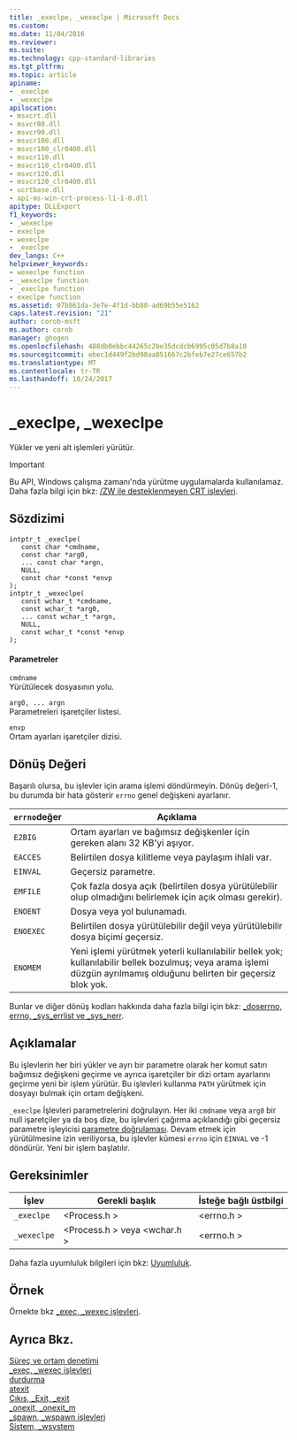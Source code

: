 ```yaml
---
title: _execlpe, _wexeclpe | Microsoft Docs
ms.custom: 
ms.date: 11/04/2016
ms.reviewer: 
ms.suite: 
ms.technology: cpp-standard-libraries
ms.tgt_pltfrm: 
ms.topic: article
apiname:
- _execlpe
- _wexeclpe
apilocation:
- msvcrt.dll
- msvcr80.dll
- msvcr90.dll
- msvcr100.dll
- msvcr100_clr0400.dll
- msvcr110.dll
- msvcr110_clr0400.dll
- msvcr120.dll
- msvcr120_clr0400.dll
- ucrtbase.dll
- api-ms-win-crt-process-l1-1-0.dll
apitype: DLLExport
f1_keywords:
- _wexeclpe
- execlpe
- wexeclpe
- _execlpe
dev_langs: C++
helpviewer_keywords:
- wexeclpe function
- _wexeclpe function
- _execlpe function
- execlpe function
ms.assetid: 07b861da-3e7e-4f1d-bb80-ad69b55e5162
caps.latest.revision: "21"
author: corob-msft
ms.author: corob
manager: ghogen
ms.openlocfilehash: 488db0ebbc44265c2be35dcdcb6995c05d7b8a10
ms.sourcegitcommit: ebec1d449f2bd98aa851667c2bfeb7e27ce657b2
ms.translationtype: MT
ms.contentlocale: tr-TR
ms.lasthandoff: 10/24/2017
---
```

# <a name="execlpe-wexeclpe"></a>_execlpe, _wexeclpe
Yükler ve yeni alt işlemleri yürütür.  
  
> [!IMPORTANT]
>  Bu API, Windows çalışma zamanı'nda yürütme uygulamalarda kullanılamaz. Daha fazla bilgi için bkz: [/ZW ile desteklenmeyen CRT işlevleri](http://msdn.microsoft.com/library/windows/apps/jj606124.aspx).  
  
## <a name="syntax"></a>Sözdizimi  
  
```  
intptr_t _execlpe(   
   const char *cmdname,  
   const char *arg0,  
   ... const char *argn,  
   NULL,  
   const char *const *envp   
);  
intptr_t _wexeclpe(   
   const wchar_t *cmdname,  
   const wchar_t *arg0,  
   ... const wchar_t *argn,  
   NULL,  
   const wchar_t *const *envp   
);  
```  
  
#### <a name="parameters"></a>Parametreler  
 `cmdname`  
 Yürütülecek dosyasının yolu.  
  
 `arg0, ... argn`  
 Parametreleri işaretçiler listesi.  
  
 `envp`  
 Ortam ayarları işaretçiler dizisi.  
  
## <a name="return-value"></a>Dönüş Değeri  
 Başarılı olursa, bu işlevler için arama işlemi döndürmeyin. Dönüş değeri-1, bu durumda bir hata gösterir `errno` genel değişkeni ayarlanır.  
  
|`errno`değer|Açıklama|  
|-------------------|-----------------|  
|`E2BIG`|Ortam ayarları ve bağımsız değişkenler için gereken alanı 32 KB'yi aşıyor.|  
|`EACCES`|Belirtilen dosya kilitleme veya paylaşım ihlali var.|  
|`EINVAL`|Geçersiz parametre.|  
|`EMFILE`|Çok fazla dosya açık (belirtilen dosya yürütülebilir olup olmadığını belirlemek için açık olması gerekir).|  
|`ENOENT`|Dosya veya yol bulunamadı.|  
|`ENOEXEC`|Belirtilen dosya yürütülebilir değil veya yürütülebilir dosya biçimi geçersiz.|  
|`ENOMEM`|Yeni işlemi yürütmek yeterli kullanılabilir bellek yok; kullanılabilir bellek bozulmuş; veya arama işlemi düzgün ayrılmamış olduğunu belirten bir geçersiz blok yok.|  
  
 Bunlar ve diğer dönüş kodları hakkında daha fazla bilgi için bkz: [_doserrno, errno, _sys_errlist ve _sys_nerr](../../c-runtime-library/errno-doserrno-sys-errlist-and-sys-nerr.md).  
  
## <a name="remarks"></a>Açıklamalar  
 Bu işlevlerin her biri yükler ve ayrı bir parametre olarak her komut satırı bağımsız değişkeni geçirme ve ayrıca işaretçiler bir dizi ortam ayarlarını geçirme yeni bir işlem yürütür. Bu işlevleri kullanma `PATH` yürütmek için dosyayı bulmak için ortam değişkeni.  
  
 `_execlpe` İşlevleri parametrelerini doğrulayın. Her iki `cmdname` veya `arg0` bir null işaretçiler ya da boş dize, bu işlevleri çağırma açıklandığı gibi geçersiz parametre işleyicisi [parametre doğrulaması](../../c-runtime-library/parameter-validation.md). Devam etmek için yürütülmesine izin veriliyorsa, bu işlevler kümesi `errno` için `EINVAL` ve -1 döndürür. Yeni bir işlem başlatılır.  
  
## <a name="requirements"></a>Gereksinimler  
  
|İşlev|Gerekli başlık|İsteğe bağlı üstbilgi|  
|--------------|---------------------|---------------------|  
|`_execlpe`|\<Process.h >|\<errno.h >|  
|`_wexeclpe`|\<Process.h > veya \<wchar.h >|\<errno.h >|  
  
 Daha fazla uyumluluk bilgileri için bkz: [Uyumluluk](../../c-runtime-library/compatibility.md).  
  
## <a name="example"></a>Örnek  
 Örnekte bkz [_exec, _wexec işlevleri](../../c-runtime-library/exec-wexec-functions.md).  
  
## <a name="see-also"></a>Ayrıca Bkz.  
 [Süreç ve ortam denetimi](../../c-runtime-library/process-and-environment-control.md)   
 [_exec, _wexec işlevleri](../../c-runtime-library/exec-wexec-functions.md)   
 [durdurma](../../c-runtime-library/reference/abort.md)   
 [atexit](../../c-runtime-library/reference/atexit.md)   
 [Çıkış, _Exit, _exit](../../c-runtime-library/reference/exit-exit-exit.md)   
 [_onexit, _onexit_m](../../c-runtime-library/reference/onexit-onexit-m.md)   
 [_spawn, _wspawn işlevleri](../../c-runtime-library/spawn-wspawn-functions.md)   
 [Sistem, _wsystem](../../c-runtime-library/reference/system-wsystem.md)